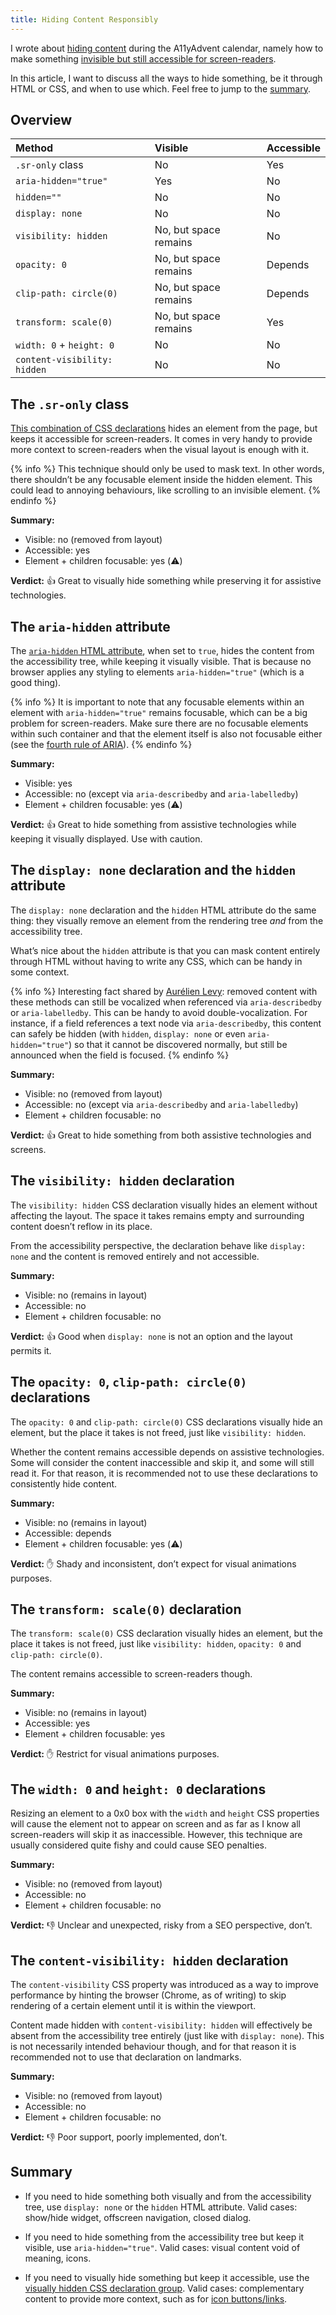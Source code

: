 ```yaml
---
title: Hiding Content Responsibly
---
```


I wrote about [hiding content](/2020/12/03/a11y-advent-hiding-content/) during the A11yAdvent calendar, namely how to make something [invisible but still accessible for screen-readers](/2016/10/13/css-hide-and-seek/).

In this article, I want to discuss all the ways to hide something, be it through HTML or CSS, and when to use which. Feel free to jump to the [summary](#summary).

## Overview

| Method                       | Visible               | Accessible |
| :--------------------------- | :-------------------- | :--------- |
| `.sr-only` class             | No                    | Yes        |
| `aria-hidden="true"`         | Yes                   | No         |
| `hidden=""`                  | No                    | No         |
| `display: none`              | No                    | No         |
| `visibility: hidden`         | No, but space remains | No         |
| `opacity: 0`                 | No, but space remains | Depends    |
| `clip-path: circle(0)`       | No, but space remains | Depends    |
| `transform: scale(0)`        | No, but space remains | Yes        |
| `width: 0` + `height: 0`     | No                    | No         |
| `content-visibility: hidden` | No                    | No         |

## The `.sr-only` class

[This combination of CSS declarations](https://hugogiraudel.com/snippets/sr-only-class/) hides an element from the page, but keeps it accessible for screen-readers. It comes in very handy to provide more context to screen-readers when the visual layout is enough with it.

{% info %} This technique should only be used to mask text. In other words, there shouldn’t be any focusable element inside the hidden element. This could lead to annoying behaviours, like scrolling to an invisible element. {% endinfo %}

**Summary:**

- Visible: no (removed from layout)
- Accessible: yes
- Element + children focusable: yes (⚠️)

**Verdict:** 👍 Great to visually hide something while preserving it for assistive technologies.

## The `aria-hidden` attribute

The [`aria-hidden` HTML attribute](https://developer.mozilla.org/en-US/docs/Web/Accessibility/ARIA/ARIA_Techniques/Using_the_aria-hidden_attribute), when set to `true`, hides the content from the accessibility tree, while keeping it visually visible. That is because no browser applies any styling to elements `aria-hidden="true"` (which is a good thing).

{% info %} It is important to note that any focusable elements within an element with `aria-hidden="true"` remains focusable, which can be a big problem for screen-readers. Make sure there are no focusable elements within such container and that the element itself is also not focusable either (see the [fourth rule of ARIA](https://www.w3.org/TR/using-aria/#fourth)). {% endinfo %}

**Summary:**

- Visible: yes
- Accessible: no (except via `aria-describedby` and `aria-labelledby`)
- Element + children focusable: yes (⚠️)

**Verdict:** 👍 Great to hide something from assistive technologies while keeping it visually displayed. Use with caution.

## The `display: none` declaration and the `hidden` attribute

The `display: none` declaration and the `hidden` HTML attribute do the same thing: they visually remove an element from the rendering tree _and_ from the accessibility tree.

What’s nice about the `hidden` attribute is that you can mask content entirely through HTML without having to write any CSS, which can be handy in some context.

{% info %} Interesting fact shared by [Aurélien Levy](https://twitter.com/goetsu): removed content with these methods can still be vocalized when referenced via `aria-describedby` or `aria-labelledby`. This can be handy to avoid double-vocalization. For instance, if a field references a text node via `aria-describedby`, this content can safely be hidden (with `hidden`, `display: none` or even `aria-hidden="true"`) so that it cannot be discovered normally, but still be announced when the field is focused. {% endinfo %}

**Summary:**

- Visible: no (removed from layout)
- Accessible: no (except via `aria-describedby` and `aria-labelledby`)
- Element + children focusable: no

**Verdict:** 👍 Great to hide something from both assistive technologies and screens.

## The `visibility: hidden` declaration

The `visibility: hidden` CSS declaration visually hides an element without affecting the layout. The space it takes remains empty and surrounding content doesn’t reflow in its place.

From the accessibility perspective, the declaration behave like `display: none` and the content is removed entirely and not accessible.

**Summary:**

- Visible: no (remains in layout)
- Accessible: no
- Element + children focusable: no

**Verdict:** 👍 Good when `display: none` is not an option and the layout permits it.

## The `opacity: 0`, `clip-path: circle(0)` declarations

The `opacity: 0` and `clip-path: circle(0)` CSS declarations visually hide an element, but the place it takes is not freed, just like `visibility: hidden`.

Whether the content remains accessible depends on assistive technologies. Some will consider the content inaccessible and skip it, and some will still read it. For that reason, it is recommended not to use these declarations to consistently hide content.

**Summary:**

- Visible: no (remains in layout)
- Accessible: depends
- Element + children focusable: yes (⚠️)

**Verdict:** ✋ Shady and inconsistent, don’t expect for visual animations purposes.

## The `transform: scale(0)` declaration

The `transform: scale(0)` CSS declaration visually hides an element, but the place it takes is not freed, just like `visibility: hidden`, `opacity: 0` and `clip-path: circle(0)`.

The content remains accessible to screen-readers though.

**Summary:**

- Visible: no (remains in layout)
- Accessible: yes
- Element + children focusable: yes

**Verdict:** ✋ Restrict for visual animations purposes.

## The `width: 0` and `height: 0` declarations

Resizing an element to a 0x0 box with the `width` and `height` CSS properties will cause the element not to appear on screen and as far as I know all screen-readers will skip it as inaccessible. However, this technique are usually considered quite fishy and could cause SEO penalties.

**Summary:**

- Visible: no (removed from layout)
- Accessible: no
- Element + children focusable: no

**Verdict:** 👎 Unclear and unexpected, risky from a SEO perspective, don’t.

## The `content-visibility: hidden` declaration

The `content-visibility` CSS property was introduced as a way to improve performance by hinting the browser (Chrome, as of writing) to skip rendering of a certain element until it is within the viewport.

Content made hidden with `content-visibility: hidden` will effectively be absent from the accessibility tree entirely (just like with `display: none`). This is not necessarily intended behaviour though, and for that reason it is recommended not to use that declaration on landmarks.

**Summary:**

- Visible: no (removed from layout)
- Accessible: no
- Element + children focusable: no

**Verdict:** 👎 Poor support, poorly implemented, don’t.

## Summary

- If you need to hide something both visually and from the accessibility tree, use `display: none` or the `hidden` HTML attribute. Valid cases: show/hide widget, offscreen navigation, closed dialog.

- If you need to hide something from the accessibility tree but keep it visible, use `aria-hidden="true"`. Valid cases: visual content void of meaning, icons.

- If you need to visually hide something but keep it accessible, use the [visually hidden CSS declaration group](https://hugogiraudel.com/snippets/sr-only-class/). Valid cases: complementary content to provide more context, such as for [icon buttons/links](https://hugogiraudel.com/2020/12/10/accessible-icon-links/).
